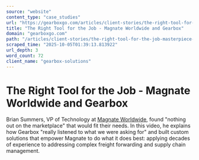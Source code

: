 ```yaml
---
source: "website"
content_type: "case_studies"
url: "https://gearboxgo.com/articles/client-stories/the-right-tool-for-the-job-masterpiece-and-gearbox"
title: "The Right Tool for the Job - Magnate Worldwide and Gearbox"
domain: "gearboxgo.com"
path: "/articles/client-stories/the-right-tool-for-the-job-masterpiece-and-gearbox"
scraped_time: "2025-10-05T01:39:13.813922"
url_depth: 3
word_count: 72
client_name: "gearbox-solutions"
---
```


# The Right Tool for the Job - Magnate Worldwide and Gearbox

Brian Summers, VP of Technology at [Magnate Worldwide](https://magnateworldwide.com), found "nothing out on the marketplace" that would fit their needs. In this video, he explains how Gearbox "really listened to what we were asking for" and built custom solutions that empower Magnate to do what it does best: applying decades of experience to addressing complex freight forwarding and supply chain management.